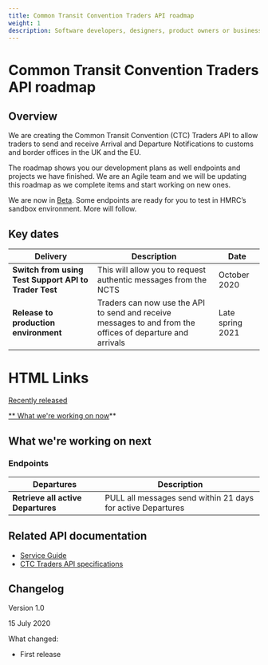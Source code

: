 ```yaml
---
title: Common Transit Convention Traders API roadmap
weight: 1
description: Software developers, designers, product owners or business analysts - see how you can integrate your software with Common Transit Convention Traders API.
---
```


# Common Transit Convention Traders API roadmap

## Overview

We are creating  the Common Transit Convention (CTC) Traders API to allow traders to send and receive Arrival and Departure Notifications to customs and border offices in the UK and the EU.  

The roadmap shows you our development plans as well endpoints and projects we have finished. We are an Agile team and we will be updating this roadmap as we complete items and start working on new ones. 

We are now in [Beta](https://www.gov.uk/help/beta). Some endpoints are ready for you to test in HMRC’s sandbox environment. More will follow.



## Key dates


| **Delivery** | **Description** |**Date** |
|------|-------------|--------|
|**Switch from using Test Support API to Trader Test**| This will allow you to request authentic messages from the NCTS | October 2020 |   
|**Release to production environment**| Traders can now use the API to send and receive messages to and from the offices of departure and arrivals|Late spring 2021|


<!DOCTYPE html>
<html>
<body>

<h1>HTML Links</h1>

<p><a href="https://github.com/hmrc/common-transit-convention-traders-roadmap/blob/CTDA-203/source/documentation/Recently-released.md"><u>Recently released</u></p>

</body>
</html>


** [What we're working on now](https://github.com/hmrc/common-transit-convention-traders-roadmap/blob/CTDA-203/source/documentation/What-we're-working-on.md)**



## What we're working on next

### Endpoints

| **Departures** |**Description** |
|------|-------------|
|**Retrieve all active Departures**|PULL all messages send within 21 days for active Departures|  

## Related API documentation
<!--- Section owner: MTD Programme --->

  * [Service Guide](https://developer.service.hmrc.gov.uk/guides/common-transit-convention-traders-service-guide/)
  * [CTC Traders API specifications](https://developer.service.hmrc.gov.uk/api-documentation/docs/api/service/common-transit-convention-traders/1.0)

## Changelog
<!--- Section owner: MTD Programme --->

Version 1.0

15 July 2020

What changed:

* First release
